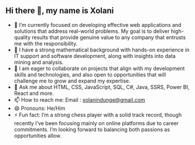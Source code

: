 ## Hi there 👋, my name is Xolani

<!--
**Xolani-Dev99/Xolani-Dev99** is a ✨ _special_ ✨ repository because its `README.md` (this file) appears on your GitHub profile.

Here are some ideas to get you started:

-->
- 🔭 I’m currently focused on developing effective web applications and solutions that address real-world problems. My goal is to deliver high-quality results that provide genuine value to any company that entrusts me with the responsibility.
- 🌱 I have a strong mathematical background with hands-on experience in IT support and software development, along with insights into data mining and analysis.
- 👯 I am eager to collaborate on projects that align with my development skills and technologies, and also open to opportunities that will challenge me to grow and expand my expertise.
- 💬 Ask me about HTML, CSS, JavaScript, SQL, C#, Java, SSRS, Power BI, React and more. 
- 📫 How to reach me: 
    Email : xolanindunge@gmail.com
- 😄 Pronouns: He/Him
- ⚡ Fun fact: I’m a strong chess player with a solid track record, though recently I’ve been focusing mainly on online platforms due to career commitments. I’m looking forward to balancing both passions as opportunities allow.


